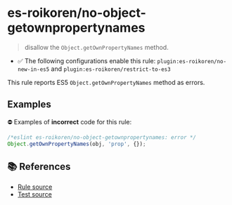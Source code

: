 # es-roikoren/no-object-getownpropertynames
> disallow the `Object.getOwnPropertyNames` method.

- ✅ The following configurations enable this rule: `plugin:es-roikoren/no-new-in-es5` and `plugin:es-roikoren/restrict-to-es3`

This rule reports ES5 `Object.getOwnPropertyNames` method as errors.

## Examples

⛔ Examples of **incorrect** code for this rule:

```js
/*eslint es-roikoren/no-object-getownpropertynames: error */
Object.getOwnPropertyNames(obj, 'prop', {});
```

## 📚 References

- [Rule source](https://github.com/roikoren755/eslint-plugin-es/blob/v0.0.3/src/rules/no-object-getownpropertynames.ts)
- [Test source](https://github.com/roikoren755/eslint-plugin-es/blob/v0.0.3/tests/src/rules/no-object-getownpropertynames.ts)
